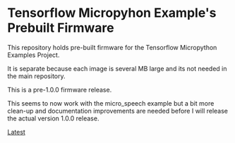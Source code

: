# Tensorflow Micropyhon Example's Prebuilt Firmware

This repository holds pre-built firmware for the Tensorflow Micropython
Examples Project.

It is separate because each image is several MB large and its not
needed in the main repository.

This is a pre-1.0.0 firmware release.

This seems to now work with the micro_speech example but a
bit more clean-up and documentation improvements are needed 
before I will release the actual version 1.0.0 release.

[Latest](firware/latest)

